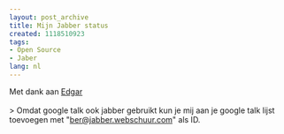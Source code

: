 ```yaml
---
layout: post_archive
title: Mijn Jabber status
created: 1118510923
tags:
- Open Source
- Jaber
lang: nl
---
```

Met dank aan [Edgar](http://edgar.netflint.net/howto.php)<br /><br />> <?phpreadfile("http://edgar.netflint.net/status.php?jid=ber@jabber.webschuur.com&type=html&iconset=invision");?>Omdat google talk ook jabber gebruikt kun je mij aan je google talk lijst toevoegen met "ber@jabber.webschuur.com" als ID.
